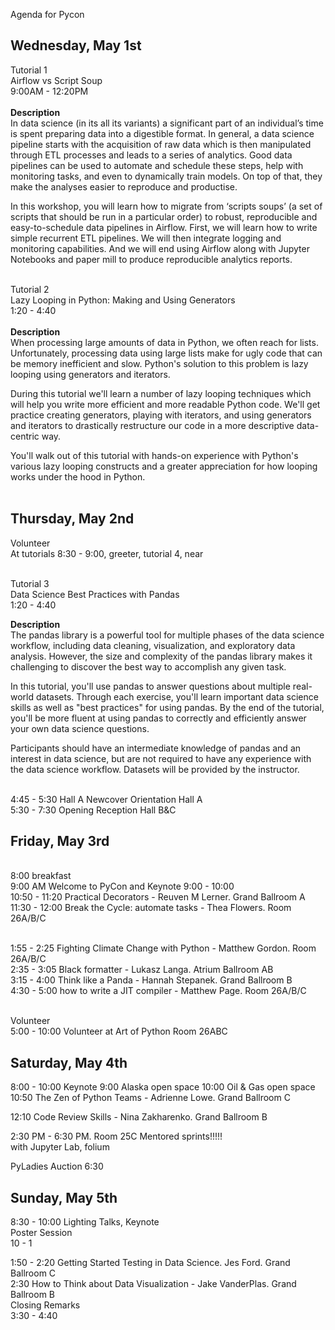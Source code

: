 Agenda for Pycon
<br>

## Wednesday, May 1st
Tutorial 1
<br>Airflow vs Script Soup
<br>9:00AM - 12:20PM
<br>
<br><b>Description</b>
<br>In data science (in its all its variants) a significant part of an individual’s time is spent preparing data into a digestible format. In general, a data science pipeline starts with the acquisition of raw data which is then manipulated through ETL processes and leads to a series of analytics. Good data pipelines can be used to automate and schedule these steps, help with monitoring tasks, and even to dynamically train models. On top of that, they make the analyses easier to reproduce and productise.

In this workshop, you will learn how to migrate from ‘scripts soups’ (a set of scripts that should be run in a particular order) to robust, reproducible and easy-to-schedule data pipelines in Airflow. First, we will learn how to write simple recurrent ETL pipelines. We will then integrate logging and monitoring capabilities. And we will end using Airflow along with Jupyter Notebooks and paper mill to produce reproducible analytics reports.

<br>Tutorial 2
<br>Lazy Looping in Python: Making and Using Generators
<br>1:20 - 4:40
<br>
<br><b>Description</b>
<br>When processing large amounts of data in Python, we often reach for lists. Unfortunately, processing data using large lists make for ugly code that can be memory inefficient and slow. Python's solution to this problem is lazy looping using generators and iterators.

During this tutorial we'll learn a number of lazy looping techniques which will help you write more efficient and more readable Python code. We'll get practice creating generators, playing with iterators, and using generators and iterators to drastically restructure our code in a more descriptive data-centric way.

You'll walk out of this tutorial with hands-on experience with Python's various lazy looping constructs and a greater appreciation for how looping works under the hood in Python.
<br><br>

## Thursday, May 2nd
Volunteer 
<br>At tutorials 8:30 - 9:00, greeter, tutorial 4, near

<br>Tutorial 3
<br>Data Science Best Practices with Pandas
<br>1:20 - 4:40

<b>Description</b>
<br>The pandas library is a powerful tool for multiple phases of the data science workflow, including data cleaning, visualization, and exploratory data analysis. However, the size and complexity of the pandas library makes it challenging to discover the best way to accomplish any given task.

In this tutorial, you'll use pandas to answer questions about multiple real-world datasets. Through each exercise, you'll learn important data science skills as well as "best practices" for using pandas. By the end of the tutorial, you'll be more fluent at using pandas to correctly and efficiently answer your own data science questions.

Participants should have an intermediate knowledge of pandas and an interest in data science, but are not required to have any experience with the data science workflow. Datasets will be provided by the instructor.

<br>4:45 - 5:30 Hall A Newcover Orientation Hall A
<br>5:30 - 7:30 Opening Reception Hall B&C

## Friday, May 3rd 
<br>8:00 breakfast
<br>9:00 AM Welcome to PyCon and Keynote 9:00 - 10:00
<br>10:50 - 11:20 Practical Decorators - Reuven M Lerner. Grand Ballroom A
<br>11:30 - 12:00 Break the Cycle: automate tasks - Thea Flowers. Room 26A/B/C

<br>1:55 - 2:25 Fighting Climate Change with Python - Matthew Gordon. Room 26A/B/C
<br>2:35 - 3:05 Black formatter - Lukasz Langa. Atrium Ballroom AB
<br>3:15 - 4:00 Think like a Panda - Hannah Stepanek. Grand Ballroom B
<br>4:30 - 5:00 how to write a JIT compiler - Matthew Page. Room 26A/B/C

<br>Volunteer
<br>5:00 - 10:00 Volunteer at Art of Python Room 26ABC

## Saturday, May 4th
8:00 - 10:00 Keynote
9:00 Alaska open space
10:00 Oil & Gas open space
<br>10:50 The Zen of Python Teams - Adrienne Lowe. Grand Ballroom C

12:10 Code Review Skills - Nina Zakharenko. Grand Ballroom B

2:30 PM - 6:30 PM. Room 25C  Mentored sprints!!!!!
<br>with Jupyter Lab, folium

PyLadies Auction 6:30

## Sunday, May 5th

8:30 - 10:00 Lighting Talks, Keynote
<br>Poster Session
<br>10 - 1

1:50 - 2:20 Getting Started Testing in Data Science. Jes Ford. Grand Ballroom C
<br>2:30 How to Think about Data Visualization - Jake VanderPlas. Grand Ballroom B
<br>Closing Remarks
<br>3:30 - 4:40



